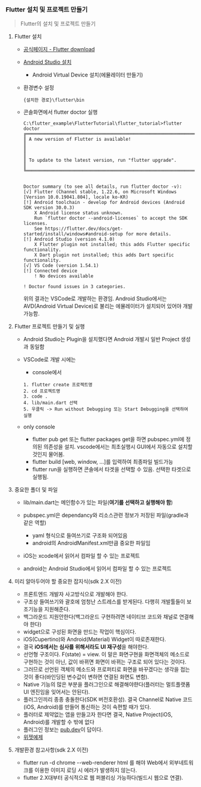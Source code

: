 ### Flutter 설치 및 프로젝트 만들기
> Flutter의 설치 및 프로젝트 만들기


1. Flutter 설치
    - [공식페이지 - Flutter download](https://flutter.dev/docs/get-started/install)
    - [Android Studio 설치](https://developer.android.com/studio)
        - Android Virtual Device 설치(에뮬레이터 만들기)
    - 환경변수 설정
       ~~~
       {설치한 경로}\flutter\bin
       ~~~
    - 콘솔화면에서 flutter doctor 실행   

        ~~~
        C:\flutter_example\FlutterTutorial\flutter_tutorial>flutter doctor
        ╔════════════════════════════════════════════════════════════════════════════╗
        ║ A new version of Flutter is available!                                     ║
        ║                                                                            ║
        ║ To update to the latest version, run "flutter upgrade".                    ║
        ╚════════════════════════════════════════════════════════════════════════════╝


        Doctor summary (to see all details, run flutter doctor -v):
        [√] Flutter (Channel stable, 1.22.6, on Microsoft Windows [Version 10.0.19041.804], locale ko-KR)
        [!] Android toolchain - develop for Android devices (Android SDK version 30.0.3)
            X Android license status unknown.
            Run `flutter doctor --android-licenses` to accept the SDK licenses.
            See https://flutter.dev/docs/get-started/install/windows#android-setup for more details.
        [!] Android Studio (version 4.1.0)
            X Flutter plugin not installed; this adds Flutter specific functionality.
            X Dart plugin not installed; this adds Dart specific functionality.
        [√] VS Code (version 1.54.1)
        [!] Connected device
            ! No devices available

        ! Doctor found issues in 3 categories.

        ~~~
        위의 결과는 VSCode로 개발하는 환경임. Android Studio에서는 AVD(Android Virtual Device)로 불리는 에뮬레이터가 설치되어 있어야 개발가능함.
         


2. Flutter 프로젝트 만들기 및 실행
    - Android Studio는 Plugin을 설치했다면 Android 개발시 일반 Project 생성과 동일함
    - VSCode로 개발 시에는 
        - console에서  
        ~~~
        1. flutter create 프로젝트명 
        2. cd 프로젝트명
        3. code .
        4. lib/main.dart 선택
        5. 우클릭 -> Run without Debugging 또는 Start Debugging을 선택하여 실행
        ~~~

    - only console
        - flutter pub get 또는 flutter packages get을 하면 pubspec.yml에 정의된 의존성을 설치. vscode에서는 최초실행시 GUI에서 자동으로 설치할 것인지 물어봄.
        - flutter build [web, window, ...]를 입력하여 최종파일 빌드가능
        - flutter run을 실행하면 콘솔에서 타겟을 선택할 수 있음. 선택한 타겟으로 실행됨.


3. 중요한 폴더 및 파일
    - lib/main.dart는 메인함수가 있는 파일(**여기를 선택하고 실행해야 함**)
    - pubspec.yml은 dependancy와 리소스관련 정보가 저장된 파일(gradle과 같은 역할)
        - yaml 형식으로 들여쓰기로 구조화 되어있음
        - android의 AndroidManifest.xml만큼 중요한 파일임

    - iOS는 xcode에서 읽어서 컴파일 할 수 있는 프로젝트
    - android는 Android Studio에서 읽어서 컴파일 할 수 있는 프로젝트

4. 미리 알아두어야 할 중요한 잡지식(sdk 2.X 이전)
    - 프론트엔드 개발자 사고방식으로 개발해야 한다.
    - 구조상 들여쓰기와 괄호에 엄청난 스트레스를 받게된다. 다행히 개발툴들이 보조기능을 지원해준다.
    - 백그라운드 지원안한다(백그라운드 구현하려면 네이티브 코드와 채널로 연결해야 한다)
    - widget으로 구성된 화면을 만드는 작업이 핵심이다.
    - iOS(Cupertino)와 Android(Material) Widget이 따로존재한다.
    - 결국 **iOS에서는 심사를 위해서라도 UI 재구성**을 해야한다.
    - 선언형 구조이다. F(state) = view. 이 말은 화면구현을 화면객체의 메소드로 구현하는 것이 아닌, 값이 바뀌면 화면이 바뀌는 구조로 되어 있다는 것이다.
    - 그러므로 선언된 객체의 메소드와 프로퍼티로 화면을 바꾸겠다는 생각을 접는 것이 좋다(바인딩된 변수값이 변하면 연결된 화면도 변함).
    - Native 기능의 많은 부분을 플러그인으로 해결해야햔다(플러터는 멀트플랫폼 UI 엔진임을 잊어서는 안된다).
    - 플러그인끼리 종종 충돌한다(SDK 버전호환성). 결국 Channel로 Native 코드(iOS, Android)를 만들어 통신하는 것이 속편할 때가 있다.
    - 플러터로 제약없는 앱을 만들고자 한다면 결국, Native Project(iOS, Android)를 개발할 수 밖에 없다
    - 플러그인 정보는 [pub.dev](https://pub.dev)이 답이다.
    - [위젯예제](https://flutter-widget.live/basics/introduction)


5. 개발환경 참고사항(sdk 2.X 이전)
    - flutter run -d chrome --web-renderer html 를 해야 Web에서 외부네트워크를 이용한 이미지 로딩 시 에러가 발생하지 않는다.  
    - flutter 2.X대부터 공식적으로 웹 퍼블리싱 가능하다(빌드시 웹으로 연결). 